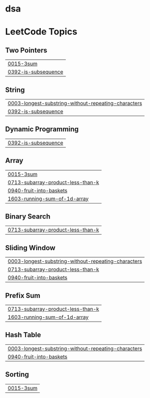 # dsa
<!---LeetCode Topics Start-->
# LeetCode Topics
## Two Pointers
|  |
| ------- |
| [0015-3sum](https://github.com/Rash5693/dsa/tree/master/0015-3sum) |
| [0392-is-subsequence](https://github.com/Rash5693/dsa/tree/master/0392-is-subsequence) |
## String
|  |
| ------- |
| [0003-longest-substring-without-repeating-characters](https://github.com/Rash5693/dsa/tree/master/0003-longest-substring-without-repeating-characters) |
| [0392-is-subsequence](https://github.com/Rash5693/dsa/tree/master/0392-is-subsequence) |
## Dynamic Programming
|  |
| ------- |
| [0392-is-subsequence](https://github.com/Rash5693/dsa/tree/master/0392-is-subsequence) |
## Array
|  |
| ------- |
| [0015-3sum](https://github.com/Rash5693/dsa/tree/master/0015-3sum) |
| [0713-subarray-product-less-than-k](https://github.com/Rash5693/dsa/tree/master/0713-subarray-product-less-than-k) |
| [0940-fruit-into-baskets](https://github.com/Rash5693/dsa/tree/master/0940-fruit-into-baskets) |
| [1603-running-sum-of-1d-array](https://github.com/Rash5693/dsa/tree/master/1603-running-sum-of-1d-array) |
## Binary Search
|  |
| ------- |
| [0713-subarray-product-less-than-k](https://github.com/Rash5693/dsa/tree/master/0713-subarray-product-less-than-k) |
## Sliding Window
|  |
| ------- |
| [0003-longest-substring-without-repeating-characters](https://github.com/Rash5693/dsa/tree/master/0003-longest-substring-without-repeating-characters) |
| [0713-subarray-product-less-than-k](https://github.com/Rash5693/dsa/tree/master/0713-subarray-product-less-than-k) |
| [0940-fruit-into-baskets](https://github.com/Rash5693/dsa/tree/master/0940-fruit-into-baskets) |
## Prefix Sum
|  |
| ------- |
| [0713-subarray-product-less-than-k](https://github.com/Rash5693/dsa/tree/master/0713-subarray-product-less-than-k) |
| [1603-running-sum-of-1d-array](https://github.com/Rash5693/dsa/tree/master/1603-running-sum-of-1d-array) |
## Hash Table
|  |
| ------- |
| [0003-longest-substring-without-repeating-characters](https://github.com/Rash5693/dsa/tree/master/0003-longest-substring-without-repeating-characters) |
| [0940-fruit-into-baskets](https://github.com/Rash5693/dsa/tree/master/0940-fruit-into-baskets) |
## Sorting
|  |
| ------- |
| [0015-3sum](https://github.com/Rash5693/dsa/tree/master/0015-3sum) |
<!---LeetCode Topics End-->